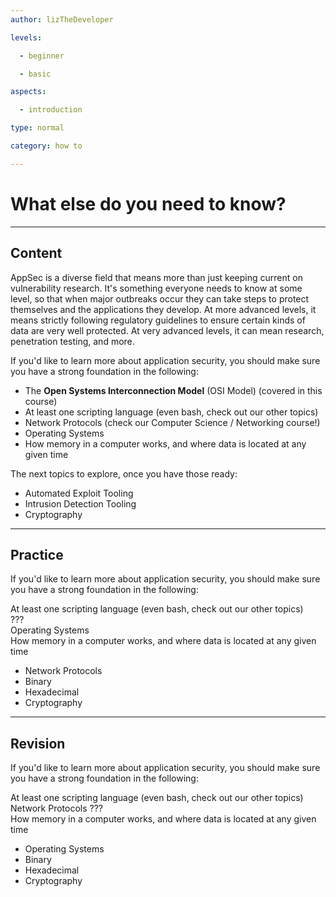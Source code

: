 ```yaml
---
author: lizTheDeveloper

levels:

  - beginner

  - basic

aspects:

  - introduction

type: normal

category: how to

---
```


# What else do you need to know?

---
## Content

AppSec is a diverse field that means more than just keeping current on vulnerability research. It's something everyone needs to know at some level, so that when major outbreaks occur they can take steps to protect themselves and the applications they develop. At more advanced levels, it means strictly following regulatory guidelines to ensure certain kinds of data are very well protected. At very advanced levels, it can mean research, penetration testing, and more.

If you'd like to learn more about application security, you should make sure you have a strong foundation in the following:

- The __Open Systems Interconnection Model__ (OSI Model) (covered in this course)
- At least one scripting language (even bash, check out our other topics)
- Network Protocols (check our Computer Science / Networking course!)
- Operating Systems
- How memory in a computer works, and where data is located at any given time

The next topics to explore, once you have those ready:
- Automated Exploit Tooling
- Intrusion Detection Tooling
- Cryptography

---
## Practice

If you'd like to learn more about application security, you should make sure you have a strong foundation in the following:  

At least one scripting language (even bash, check out our other topics)  
???  
Operating Systems  
How memory in a computer works, and where data is located at any given time  

* Network Protocols
* Binary
* Hexadecimal
* Cryptography

---
## Revision

If you'd like to learn more about application security, you should make sure you have a strong foundation in the following:  

At least one scripting language (even bash, check out our other topics)  
Network Protocols
???  
How memory in a computer works, and where data is located at any given time  

* Operating Systems  
* Binary
* Hexadecimal
* Cryptography
